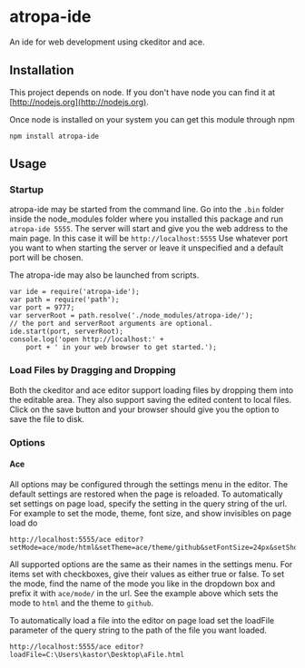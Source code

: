 # atropa-ide

An ide for web development using ckeditor and ace.

## Installation

This project depends on node. If you don't have node you can find it at [http://nodejs.org](http://nodejs.org).

Once node is installed on your system you can get this module through npm
```
npm install atropa-ide
```

## Usage


### Startup
atropa-ide may be started from the command line. Go into the `.bin` folder 
inside the node_modules folder where you installed this package and run 
`atropa-ide 5555`. The server will start and give you the web address to 
the main page. In this case it will be `http://localhost:5555` Use whatever 
port you want to when starting the server or leave it unspecified and a default
port will be chosen.

The atropa-ide may also be launched from scripts.

```
var ide = require('atropa-ide');
var path = require('path');
var port = 9777;
var serverRoot = path.resolve('./node_modules/atropa-ide/');
// the port and serverRoot arguments are optional.
ide.start(port, serverRoot);
console.log('open http://localhost:' +
    port + ' in your web browser to get started.');
```
### Load Files by Dragging and Dropping

Both the ckeditor and ace editor support loading files by dropping them into 
the editable area. They also support saving the edited content to local 
files. Click on the save button and your browser should give you the option to 
save the file to disk.

### Options

#### Ace

All options may be configured through the settings menu in the editor. 
The default settings are restored when the page is reloaded. To automatically 
set settings on page load, specify the setting in the query string of the url. 
For example to set the mode, theme, font size, and show invisibles on page 
load do
```
http://localhost:5555/ace editor?setMode=ace/mode/html&setTheme=ace/theme/github&setFontSize=24px&setShowInvisibles=true
```
All supported options are the same as their names in the settings menu. For 
items set with checkboxes, give their values as either true or false. To set 
the mode, find the name of the mode you like in the dropdown box and prefix it 
with `ace/mode/` in the url. See the example above which sets the mode to 
`html` and the theme to `github`.

To automatically load a file into the editor on page load set the loadFile 
parameter of the query string to the path of the file you want loaded.
```
http://localhost:5555/ace editor?loadFile=C:\Users\kastor\Desktop\aFile.html
```

